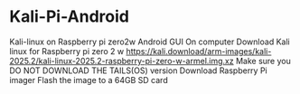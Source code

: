 # Kali-Pi-Android
Kali-linux on Raspberry pi zero2w Android GUI
On computer Download Kali linux for Raspberry pi zero 2 w   https://kali.download/arm-images/kali-2025.2/kali-linux-2025.2-raspberry-pi-zero-w-armel.img.xz
Make sure you DO NOT DOWNLOAD THE TAILS(OS) version
Download Raspberry Pi imager
Flash the image to a 64GB SD card
